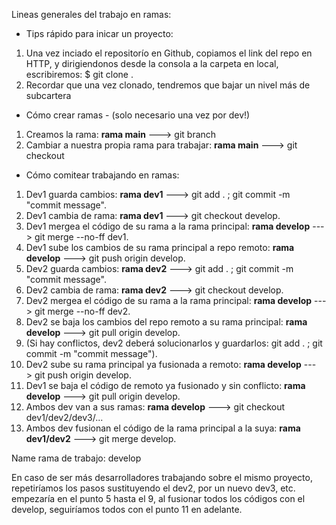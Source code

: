 Lineas generales del trabajo en ramas:
- Tips rápido para inicar un proyecto:
1. Una vez inciado el repositorío en Github, copiamos el link del repo en HTTP, y dirigiendonos desde la consola a la carpeta en local, escribiremos: $ git clone <link del repositorio>.
2. Recordar que una vez clonado, tendremos que bajar un nivel más de subcartera

- Cómo crear ramas - (solo necesario una vez por dev!)
1. Creamos la rama: <b>rama main</b> ---> git branch <nombre-de-la-rama>
2. Cambiar a nuestra propia rama para trabajar: <b>rama main</b> ---> git checkout <nombre-de-la-rama>

- Cómo comitear trabajando en ramas:
1. Dev1 guarda cambios: <b>rama dev1</b> ---> git add . ; git commit -m "commit message".
2. Dev1 cambia de rama: <b>rama dev1</b> ---> git checkout develop.
3. Dev1 mergea el código de su rama a la rama principal: <b>rama develop</b> ---> git merge --no-ff dev1.
4. Dev1 sube los cambios de su rama principal a repo remoto: <b>rama develop</b> ---> git push origin develop.
5. Dev2 guarda cambios: <b>rama dev2</b> ---> git add . ; git commit -m "commit message".
6. Dev2 cambia de rama: <b>rama dev2</b> ---> git checkout develop.
7. Dev2 mergea el código de su rama a la rama principal: <b>rama develop</b> ---> git merge --no-ff dev2.
8. Dev2 se baja los cambios del repo remoto a su rama principal: <b>rama develop</b> ---> git pull origin develop.
9. (Si hay conflictos, dev2 deberá solucionarlos y guardarlos: git add . ; git commit -m "commit message").
10. Dev2 sube su rama principal ya fusionada a remoto: <b>rama develop</b> ---> git push origin develop.
11. Dev1 se baja el código de remoto ya fusionado y sin conflicto: <b>rama develop</b> ---> git pull origin develop.
12. Ambos dev van a sus ramas: <b>rama develop</b> ---> git checkout dev1/dev2/dev3/...
13. Ambos dev fusionan el código de la rama principal a la suya: <b>rama dev1/dev2</b> ---> git merge develop.

Name rama de trabajo: develop

En caso de ser más desarrolladores trabajando sobre el mismo proyecto, repetiríamos los pasos sustituyendo el dev2, por un nuevo dev3, etc. empezaría en el punto 5 hasta el 9, al fusionar todos los códigos con el develop, seguiríamos todos con el punto 11 en adelante.


